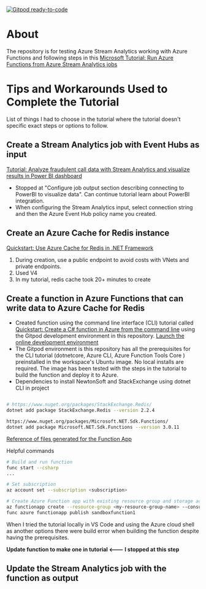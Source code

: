 [![Gitpod ready-to-code](https://img.shields.io/badge/Gitpod-ready--to--code-blue?logo=gitpod)](https://gitpod.io/#https://github.com/justintungonline/azure-sa-function-tests)

# About
The repository is for testing Azure Stream Analytics working with Azure Functions and following steps in this [Microsoft Tutorial: Run Azure Functions from Azure Stream Analytics jobs](https://docs.microsoft.com/en-us/azure/stream-analytics/stream-analytics-with-azure-functions)

# Tips and Workarounds Used to Complete the Tutorial

List of things I had to choose in the tutorial where the tutorial doesn't specific exact steps or options to follow.

## Create a Stream Analytics job with Event Hubs as input

[Tutorial: Analyze fraudulent call data with Stream Analytics and visualize results in Power BI dashboard](https://docs.microsoft.com/en-us/azure/stream-analytics/stream-analytics-real-time-fraud-detection)

- Stopped at "Configure job output section describing connecting to PowerBI to visualize data". Can continue tutorial learn about PowerBI integration.
- When configuring the Stream Analytics input, select connection string and then the Azure Event Hub policy name you created.

## Create an Azure Cache for Redis instance

[Quickstart: Use Azure Cache for Redis in .NET Framework](https://docs.microsoft.com/en-us/azure/azure-cache-for-redis/cache-dotnet-how-to-use-azure-redis-cache#create-a-cache)

1. During creation, use a public endpoint to avoid costs with VNets and private endpoints.
2. Used V4
3. In my tutorial, redis cache took 20+ minutes to create

## Create a function in Azure Functions that can write data to Azure Cache for Redis

- Created function using the command line interface (CLI) tutorial called [Quickstart: Create a C# function in Azure from the command line](https://docs.microsoft.com/en-us/azure/azure-functions/create-first-function-cli-csharp?tabs=azure-cli%2Ccurl) using the Gitpod development environment in this repository. [Launch the online development environment](https://gitpod.io/#https://github.com/justintungonline/azure-sa-function-tests)
- The Gitpod environment is this repository has all the prerequisites for the CLI tutorial (dotnetcore, Azure CLI, Azure Function Tools Core ) preinstalled in the workspace's Ubuntu image. No local installs are required. The image has been tested with the steps in the tutorial to build the function and deploy it to Azure.
- Dependencies to install NewtonSoft and StackExchange using dotnet CLI in project
```sh

# https://www.nuget.org/packages/StackExchange.Redis/
dotnet add package StackExchange.Redis --version 2.2.4

https://www.nuget.org/packages/Microsoft.NET.Sdk.Functions/
dotnet add package Microsoft.NET.Sdk.Functions --version 3.0.11

```

[Reference of files generated for the Function App](https://docs.microsoft.com/en-us/azure/azure-functions/functions-develop-vs-code?tabs=csharp#generated-project-files)

Helpful commands
```sh
# Build and run function
func start --csharp
...

# Set subscription
az account set --subscription <subscription>

# Create Azure Function app with existing resource group and storage account I created in advance of creating the function, then publish
az functionapp create --resource-group <my-resource-group-name> --consumption-plan-location canadacentral --runtime dotnet --functions-version 3 --name sandboxfunction1 --storage-account sandboxstorageaccount
func azure functionapp publish sandboxfunction1
```

When I tried the tutorial locally in VS Code and using the Azure cloud shell as another options there were build error when building the function despite having the prerequisites.

**Update function to make one in tutorial  <--- I stopped at this step**

## Update the Stream Analytics job with the function as output
